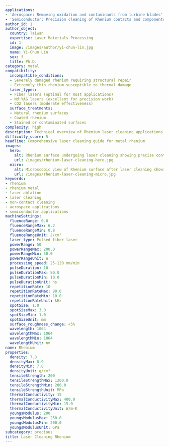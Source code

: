 ```yaml
---
applications:
- 'Aerospace: Removing oxidation and contaminants from turbine blades'
- 'Semiconductor: Precision cleaning of Rhenium contacts and components'
author_id: 1
author_object:
  country: Taiwan
  expertise: Laser Materials Processing
  id: 1
  image: /images/author/yi-chun-lin.jpg
  name: Yi-Chun Lin
  sex: f
  title: Ph.D.
category: metal
compatibility:
  incompatible_conditions:
  - Severely damaged rhenium requiring structural repair
  - Extremely thin rhenium susceptible to thermal damage
  laser_types:
  - Fiber lasers (optimal for most applications)
  - Nd:YAG lasers (excellent for precision work)
  - CO2 lasers (moderate effectiveness)
  surface_treatments:
  - Natural rhenium surfaces
  - Coated rhenium
  - Stained or contaminated surfaces
complexity: high
description: Technical overview of Rhenium laser cleaning applications and parameters
difficulty_score: 5
headline: Comprehensive laser cleaning guide for metal rhenium
images:
  hero:
    alt: Rhenium surface undergoing laser cleaning showing precise contamination removal
    url: /images/rhenium-laser-cleaning-hero.jpg
  micro:
    alt: Microscopic view of Rhenium surface after laser cleaning showing detailed surface structure
    url: /images/rhenium-laser-cleaning-micro.jpg
keywords:
- rhenium
- rhenium metal
- laser ablation
- laser cleaning
- non-contact cleaning
- aerospace applications
- semiconductor applications
machineSettings:
  fluenceRange: 0.8
  fluenceRangeMax: 6.2
  fluenceRangeMin: 0.8
  fluenceRangeUnit: J/cm²
  laser_type: Pulsed fiber laser
  powerRange: 50
  powerRangeMax: 200.0
  powerRangeMin: 50.0
  powerRangeUnit: W
  processing_speed: 25-120 mm/min
  pulseDuration: 10
  pulseDurationMax: 80.0
  pulseDurationMin: 10.0
  pulseDurationUnit: ns
  repetitionRate: 10
  repetitionRateMax: 80.0
  repetitionRateMin: 10.0
  repetitionRateUnit: kHz
  spotSize: 1.0
  spotSizeMax: 3.0
  spotSizeMin: 1.0
  spotSizeUnit: mm
  surface_roughness_change: <5%
  wavelength: 1064
  wavelengthMax: 1064
  wavelengthMin: 1064
  wavelengthUnit: nm
name: Rhenium
properties:
  density: 7.8
  densityMax: 8.9
  densityMin: 7.8
  densityUnit: g/cm³
  tensileStrength: 200
  tensileStrengthMax: 1200.0
  tensileStrengthMin: 200.0
  tensileStrengthUnit: MPa
  thermalConductivity: 15
  thermalConductivityMax: 400.0
  thermalConductivityMin: 15.0
  thermalConductivityUnit: W/m·K
  youngsModulus: 200
  youngsModulusMax: 250.0
  youngsModulusMin: 200.0
  youngsModulusUnit: GPa
subcategory: precious
title: Laser Cleaning Rhenium
---
```


